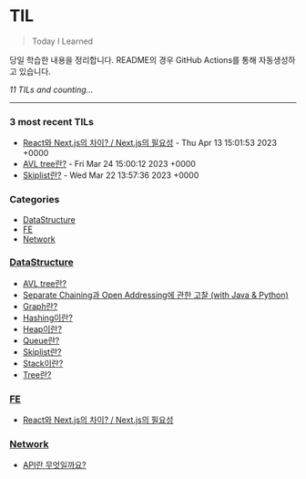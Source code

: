 # TIL
> Today I Learned

당일 학습한 내용을 정리합니다.
README의 경우 GitHub Actions를 통해 자동생성하고 있습니다.

_11 TILs and counting..._

---

### 3 most recent TILs

- [React와 Next.js의 차이? / Next.js의 필요성](FE/React_vs_Next.js.md) - Thu Apr 13 15:01:53 2023 +0000
- [AVL tree란?](DataStructure/AVLtree.md) - Fri Mar 24 15:00:12 2023 +0000
- [Skiplist란?](DataStructure/Skiplist.md) - Wed Mar 22 13:57:36 2023 +0000

### Categories

- [DataStructure](#DataStructure)
- [FE](#FE)
- [Network](#Network)

### [DataStructure](#DataStructure)
- [AVL tree란?](DataStructure/AVLtree.md)
- [Separate Chaining과 Open Addressing에 관한 고찰 (with Java & Python)](DataStructure/Chaining_vs_OpenAddressing.md)
- [Graph란?](DataStructure/Graph.md)
- [Hashing이란?](DataStructure/HashTable.md)
- [Heap이란?](DataStructure/Heap(PriorityQueue).md)
- [Queue란?](DataStructure/Queue.md)
- [Skiplist란?](DataStructure/Skiplist.md)
- [Stack이란?](DataStructure/Stack.md)
- [Tree란?](DataStructure/Tree.md)

### [FE](#FE)
- [React와 Next.js의 차이? / Next.js의 필요성](FE/React_vs_Next.js.md)

### [Network](#Network)
- [API란 무엇일까요?](Network/RESTAPI.md)

[1]: https://simonwillison.net/2020/Apr/20/self-rewriting-readme/
[2]: https://github.com/jbranchaud/til
[3]: https://github.com/cflynn07/github-action-til-autoformat-readme

